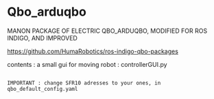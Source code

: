 Qbo_arduqbo
===========

MANON PACKAGE OF ELECTRIC QBO_ARDUQBO, MODIFIED FOR ROS INDIGO, AND IMPROVED

https://github.com/HumaRobotics/ros-indigo-qbo-packages


contents : a small gui for moving robot : controllerGUI.py

~~~~~~~~~~~~~~~~~~~~~~~~~~~~~~~~~~~~~~~~~~~~~~~~~~~~~~~~~~~~~~~~~~~~~~~~~~

IMPORTANT : change SFR10 adresses to your ones, in qbo_default_config.yaml

~~~~~~~~~~~~~~~~~~~~~~~~~~~~~~~~~~~~~~~~~~~~~~~~~~~~~~~~~~~~~~~~~~~~~~~~~~
